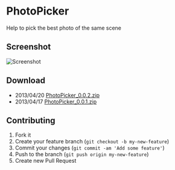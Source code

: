 # PhotoPicker

Help to pick the best photo of the same scene

## Screenshot

![Screenshot](https://raw.github.com/xxjapp/PhotoPicker/master/Download/PhotoPicker_0.0.2.png "Screenshot")

## Download

- 2013/04/20 [PhotoPicker_0.0.2.zip](https://github.com/xxjapp/PhotoPicker/blob/master/Download/PhotoPicker_0.0.2.zip?raw=true)
- 2013/04/17 [PhotoPicker_0.0.1.zip](https://github.com/xxjapp/PhotoPicker/blob/master/Download/PhotoPicker_0.0.1.zip?raw=true)

## Contributing

1. Fork it
2. Create your feature branch (`git checkout -b my-new-feature`)
3. Commit your changes (`git commit -am 'Add some feature'`)
4. Push to the branch (`git push origin my-new-feature`)
5. Create new Pull Request

